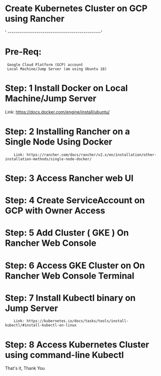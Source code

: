 # Create Kubernetes Cluster on GCP using Rancher
' ------------------------------------------------'

# Pre-Req:
     Google Cloud Platform (GCP) account
     Local Machine/Jump Server (am using Ubuntu 18)
     

# Step: 1 Install Docker on Local Machine/Jump Server 
        
Link: https://docs.docker.com/engine/install/ubuntu/
        

# Step: 2 Installing Rancher on a Single Node Using Docker
        Link: https://rancher.com/docs/rancher/v2.x/en/installation/other-installation-methods/single-node-docker/
        

# Step: 3 Access Rancher web UI


# Step: 4 Create ServiceAccount on GCP with Owner Access


# Step: 5 Add Cluster ( GKE ) On Rancher Web Console


# Step: 6 Access GKE Cluster on On Rancher Web Console Terminal


# Step: 7 Install Kubectl binary on Jump Server
        Link: https://kubernetes.io/docs/tasks/tools/install-kubectl/#install-kubectl-on-linux
        

# Step: 8 Access Kubernetes Cluster using command-line Kubectl


That's it, Thank You

